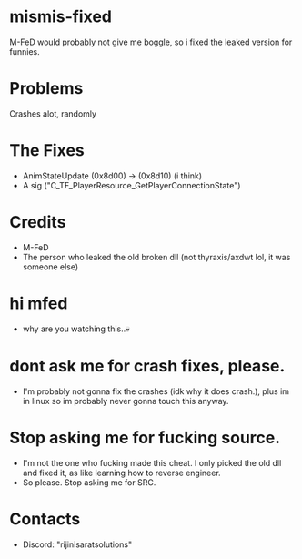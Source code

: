 # mismis-fixed
M-FeD would probably not give me boggle, so i fixed the leaked version for funnies.

# Problems
Crashes alot, randomly

# The Fixes
- AnimStateUpdate (0x8d00) -> (0x8d10) (i think)
- A sig ("C_TF_PlayerResource_GetPlayerConnectionState")

# Credits
- M-FeD
- The person who leaked the old broken dll (not thyraxis/axdwt lol, it was someone else)

# hi mfed
- why are you watching this..💀

# dont ask me for crash fixes, please.
- I'm probably not gonna fix the crashes (idk why it does crash.), plus im in linux so im probably never gonna touch this anyway.

# Stop asking me for fucking source.
- I'm not the one who fucking made this cheat. I only picked the old dll and fixed it, as like learning how to reverse engineer.
- So please. Stop asking me for SRC.

# Contacts
- Discord: "rijinisaratsolutions"
